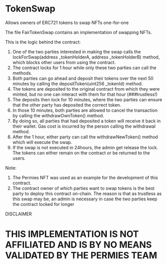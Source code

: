 # TokenSwap
Allows owners of ERC721 tokens to swap NFTs one-for-one

The file FairTokenSwap contains an implementation of swapping NFTs. 

This is the logic behind the contract:
1. One of the two parties interested in making the swap calls the lockForSwap(address _tokenHolderA, address _tokenHolderB) method, which blocks other users from using the contract.
2. The contract locks for 1 hour while only these two parties can call the methods.
3. Both parties can go ahead and deposit their tokens over the next 50 minutes by calling the depositToken(uint256 _tokenId) method.
4. The tokens are deposited to the original contract from which they were minted, but no one can interact with them for that hour (###trustless!)
5. The deposits then lock for 10 minutes, where the two parties can ensure that the other party has deposited the correct token.
6. In those 10 minutes, both parties are allowed to cancel the transaction by calling the withdrawOwnToken() method.
7. By doing so, all parties that had deposited a token will receive it back in their wallet. Gas cost is incurred by the person calling the withdrawal method.
8. After the 1 hour, either party can call the withdrawNewToken() method which will execute the swap.
9. If the swap is not executed in 24hours, the admin get release the lock. The tokens can either remain on the contract or be returned to the users.

Note:
1. The Permies NFT was used as an example for the development of this contract.
2. The contract owner of which parties want to swap tokens is the best party to deploy this contract on-chain. The reason is that as trustless as this swap may be, an admin is necessary in case the two parties keep the contract locked for longer


DISCLAIMER
# THIS IMPLEMENTATION IS NOT AFFILIATED AND IS BY NO MEANS VALIDATED BY THE PERMIES TEAM
